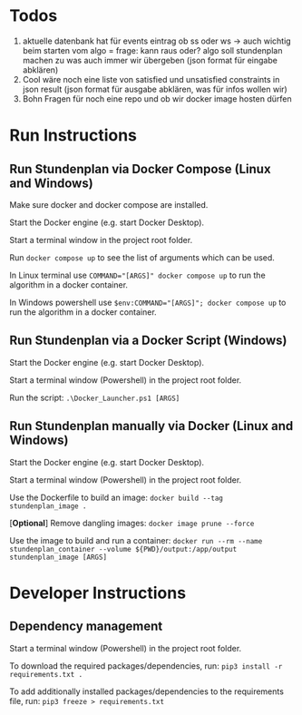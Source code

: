 # Todos

1. aktuelle datenbank hat für events eintrag ob ss oder ws -> auch wichtig beim starten vom algo = frage: kann raus oder? algo soll stundenplan machen zu was auch immer wir übergeben
   (json format für eingabe abklären)
2. Cool wäre noch eine liste von satisfied und unsatisfied constraints in json result
   (json format für ausgabe abklären, was für infos wollen wir)
3. Bohn Fragen für noch eine repo und ob wir docker image hosten dürfen

# Run Instructions

## Run Stundenplan via Docker Compose (Linux and Windows)

Make sure docker and docker compose are installed.

Start the Docker engine (e.g. start Docker Desktop).

Start a terminal window in the project root folder.

Run `docker compose up` to see the list of arguments which can be used.

In Linux terminal use `COMMAND="[ARGS]" docker compose up` to run the algorithm in a docker container. 

In Windows powershell use `$env:COMMAND="[ARGS]"; docker compose up` to run the algorithm in a docker container. 

## Run Stundenplan via a Docker Script (Windows)

Start the Docker engine (e.g. start Docker Desktop).

Start a terminal window (Powershell) in the project root folder.

Run the script: 
`.\Docker_Launcher.ps1 [ARGS]`

## Run Stundenplan manually via Docker (Linux and Windows)

Start the Docker engine (e.g. start Docker Desktop).

Start a terminal window (Powershell) in the project root folder.

Use the Dockerfile to build an image:
`docker build --tag stundenplan_image .`

[**Optional**] Remove dangling images:
`docker image prune --force`

Use the image to build and run a container:
`docker run --rm --name stundenplan_container --volume ${PWD}/output:/app/output stundenplan_image [ARGS]`

# Developer Instructions

## Dependency management

Start a terminal window (Powershell) in the project root folder.

To download the required packages/dependencies, run:
`pip3 install -r requirements.txt .`

To add additionally installed packages/dependencies to the requirements file, run:
`pip3 freeze > requirements.txt`

